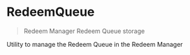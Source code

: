 # RedeemQueue



> Redeem Manager Redeem Queue storage

Utility to manage the Redeem Queue in the Redeem Manager





